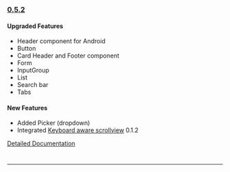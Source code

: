 ### [0.5.2](https://github.com/GeekyAnts/NativeBase/releases/tag/v0.5.2)

#### Upgraded Features

* Header component for Android
* Button
* Card Header and Footer component
* Form
* InputGroup
* List
* Search bar
* Tabs

#### New Features
* Added Picker (dropdown)
* Integrated [Keyboard aware scrollview](https://github.com/APSL/react-native-keyboard-aware-scroll-view) 0.1.2

[Detailed Documentation](https://nativebase.io/docs/v0.5.2/)

<hr style="margin-top: 40px">
